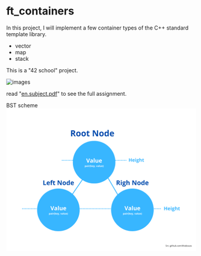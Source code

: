 # ft_containers
In this project, I will implement a few container types of the C++ standard template
library.

- vector
- map
- stack

This is a "42 school" project.

![images](https://user-images.githubusercontent.com/34750003/183317002-fedc4936-25cd-4644-aaae-606f7c57d710.png)

read "[en.subject.pdf](https://github.com/khabouss/ft_containers/blob/main/en.subject.pdf)" to see the full assignment.

BST scheme
![images](https://github.com/khabouss/ft_containers/blob/main/bst_node.png)
